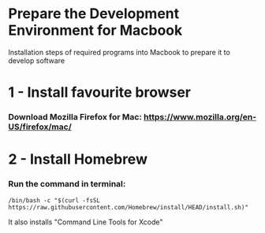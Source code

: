 # Prepare the Development Environment for Macbook
Installation steps of required programs into Macbook to prepare it to develop software

# 1 - Install favourite browser
### Download Mozilla Firefox for Mac: https://www.mozilla.org/en-US/firefox/mac/

# 2 - Install Homebrew

### Run the command in terminal:

`/bin/bash -c "$(curl -fsSL https://raw.githubusercontent.com/Homebrew/install/HEAD/install.sh)"`

It also installs "Command Line Tools for Xcode"

